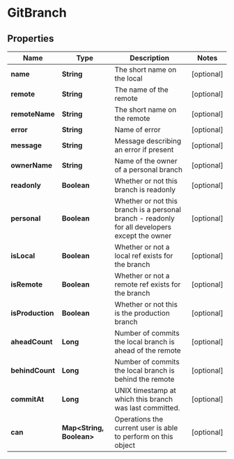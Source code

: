 
# GitBranch

## Properties
Name | Type | Description | Notes
------------ | ------------- | ------------- | -------------
**name** | **String** | The short name on the local |  [optional]
**remote** | **String** | The name of the remote |  [optional]
**remoteName** | **String** | The short name on the remote |  [optional]
**error** | **String** | Name of error |  [optional]
**message** | **String** | Message describing an error if present |  [optional]
**ownerName** | **String** | Name of the owner of a personal branch |  [optional]
**readonly** | **Boolean** | Whether or not this branch is readonly |  [optional]
**personal** | **Boolean** | Whether or not this branch is a personal branch - readonly for all developers except the owner |  [optional]
**isLocal** | **Boolean** | Whether or not a local ref exists for the branch |  [optional]
**isRemote** | **Boolean** | Whether or not a remote ref exists for the branch |  [optional]
**isProduction** | **Boolean** | Whether or not this is the production branch |  [optional]
**aheadCount** | **Long** | Number of commits the local branch is ahead of the remote |  [optional]
**behindCount** | **Long** | Number of commits the local branch is behind the remote |  [optional]
**commitAt** | **Long** | UNIX timestamp at which this branch was last committed. |  [optional]
**can** | **Map&lt;String, Boolean&gt;** | Operations the current user is able to perform on this object |  [optional]



